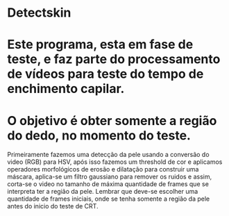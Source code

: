 # Detectskin

# Este programa, esta em fase de teste, e faz parte do processamento de vídeos para teste do tempo de enchimento capilar.  

# O objetivo é obter somente a região do dedo, no momento do teste.
Primeiramente fazemos uma detecção da pele usando a conversão do video (RGB) para HSV, após isso fazemos um threshold de cor e aplicamos operadores morfológicos de erosão e dilatação para construir uma máscara, aplica-se um filtro gaussiano para remover os ruidos e assim, corta-se o video no tamanho de máxima quantidade de frames que se interpreta ter a região da pele. 
Lembrar que deve-se escolher uma quantidade de frames iniciais, onde se tenha somente a região da pele antes do inicio do teste de CRT.
